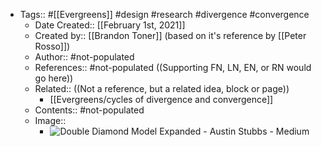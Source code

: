 - Tags:: #[[Evergreens]] #design #research #divergence #convergence
    - Date Created:: [[February 1st, 2021]]
    - Created by:: [[Brandon Toner]] (based on it's reference by [[Peter Rosso]])
    - Author:: #not-populated
    - References:: #not-populated ((Supporting FN, LN, EN, or RN would go here))
    - Related::  ((Not a reference, but a related idea, block or page))
        - [[Evergreens/cycles of divergence and convergence]]
    - Contents:: #not-populated
    - Image::
        - ![Double Diamond Model Expanded - Austin Stubbs - Medium](https://external-content.duckduckgo.com/iu/?u=https%3A%2F%2Fcdn-images-1.medium.com%2Fmax%2F1600%2F1*FH6Re6NwLf5ftsJqa8s6Hw.png&f=1&nofb=1)
